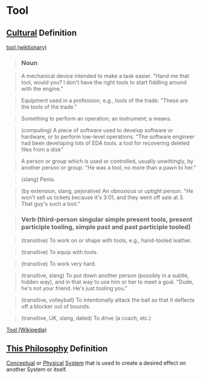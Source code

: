 # Tool

## [Cultural](./culture.md) Definition

<a href="http://en.wiktionary.org/wiki/tool" target="_blank">tool (wiktionary)</a>

> ### Noun

> ​A mechanical device intended to make a task easier. "Hand me that tool, would you? I don't have the right tools to start fiddling around with the engine."

> Equipment used in a profession, e.g., tools of the trade. "These are the tools of the trade."

> Something to perform an operation; an instrument; a means.

> (computing) A piece of software used to develop software or hardware, or to perform low-level operations. "The software engineer had been developing lots of EDA tools. a tool for recovering deleted files from a disk"

> A person or group which is used or controlled, usually unwittingly, by another person or group. "He was a tool, no more than a pawn to her."

> (slang) Penis.

> (by extension, slang, pejorative) An obnoxious or uptight person. "He won't sell us tickets because it's 3:01, and they went off sale at 3. That guy's such a tool."

> ### Verb (third-person singular simple present tools, present participle tooling, simple past and past participle tooled)


> (transitive) To work on or shape with tools, e.g., hand-tooled leather.

> (transitive) To equip with tools.

> (transitive) To work very hard.

> (transitive, slang) To put down another person (possibly in a subtle, hidden way), and in that way to use him or her to meet a goal. "Dude, he's not your friend. He's just tooling you."

> (transitive, volleyball) To intentionally attack the ball so that it deflects off a blocker out of bounds.

> (transitive, UK, slang, dated) To drive (a coach, etc.)

<a href="https://en.wikipedia.org/wiki/Tool" target="_blank">Tool (Wikipedia)</a>

## [This Philosophy](./this-philosophy.md) Definition

[Conceptual](./conceptual-system.md) or [Physical](./physical-system.md) [System](./system.md) that is used to create a desired effect on another System or itself.
